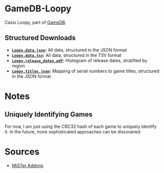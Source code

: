 # GameDB-Loopy
Casio Loopy, part of [GameDB](https://github.com/niemasd/GameDB).

## Structured Downloads
* **[`Loopy.data.json`](https://github.com/niemasd/GameDB-Loopy/releases/latest/download/Loopy.data.json):** All data, structured in the JSON format
* **[`Loopy.data.tsv`](https://github.com/niemasd/GameDB-Loopy/releases/latest/download/Loopy.data.tsv):** All data, structured in the TSV format
* **[`Loopy.release_dates.pdf`](https://github.com/niemasd/GameDB-Loopy/releases/latest/download/Loopy.release_dates.pdf):** Histogram of release dates, stratified by region
* **[`Loopy.titles.json`](https://github.com/niemasd/GameDB-Loopy/releases/latest/download/Loopy.titles.json):** Mapping of serial numbers to game titles, structured in the JSON format

# Notes

## Uniquely Identifying Games

For now, I am just using the CRC32 hash of each game to uniquely identify it. In the future, more sophisticated approaches can be discovered.

# Sources

* [MiSTer Addons](https://misteraddons.com/)
